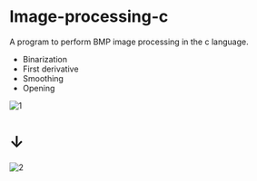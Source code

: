 # Image-processing-c
A program to perform BMP image processing in the c language.


- Binarization
- First derivative
- Smoothing
- Opening


![1](https://user-images.githubusercontent.com/95200820/217138689-a0be0100-4280-4769-be1a-5c83d7aaf0f3.png)

# ↓

![2](https://user-images.githubusercontent.com/95200820/217138844-6987333e-7ea3-4841-99f1-345b1b5fe876.png)
